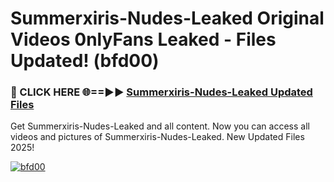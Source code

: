 # Summerxiris-Nudes-Leaked Original Videos 0nlyFans Leaked - Files Updated! (bfd00)

<h3>🔴 CLICK HERE 🌐==►► <a href="https://tinyurl.com/52m3yx9h" rel="nofollow">Summerxiris-Nudes-Leaked Updated Files</a></h3>

Get Summerxiris-Nudes-Leaked and all content. Now you can access all videos and pictures of Summerxiris-Nudes-Leaked. New Updated Files 2025!

[![bfd00](https://i.imgur.com/TnHtlc8.gif)](https://tinyurl.com/52m3yx9h)
